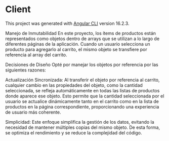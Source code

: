 # Client

This project was generated with [Angular CLI](https://github.com/angular/angular-cli) version 16.2.3.


Manejo de Inmutabilidad
En este proyecto, los ítems de productos están representados como objetos dentro de arrays que se utilizan a lo largo de diferentes páginas de la aplicación. Cuando un usuario selecciona un producto para agregarlo al carrito, el mismo objeto se transfiere por referencia al array del carrito.

Decisiones de Diseño
Opté por manejar los objetos por referencia por las siguientes razones:

Actualización Sincronizada: Al transferir el objeto por referencia al carrito, cualquier cambio en las propiedades del objeto, como la cantidad seleccionada, se refleja automáticamente en todas las listas de productos donde aparece ese objeto. Esto permite que la cantidad seleccionada por el usuario se actualice dinámicamente tanto en el carrito como en la lista de productos en la página correspondiente, proporcionando una experiencia de usuario más coherente.

Simplicidad: Este enfoque simplifica la gestión de los datos, evitando la necesidad de mantener múltiples copias del mismo objeto. De esta forma, se optimiza el rendimiento y se reduce la complejidad del código.

